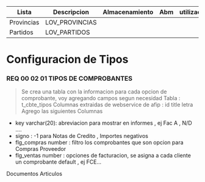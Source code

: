 | Lista | Descripcion | Almacenamiento | Abm | utilizacion
|-|-|-|-|-
| Provincias | LOV_PROVINCIAS 
| Partidos | LOV_PARTIDOS 




# Configuracion de Tipos

### REQ 00 02 01 TIPOS DE COMPROBANTES
> Se crea una tabla con la informacion para cada opcion de comprobante, voy agregando campos segun necesidad
Tabla : t_cbte_tipos
Columnas extraidas de webservice de afip : id title letra  
Agrego las siguientes Columnas
- key varchar(20): abreviacion para mostrar en informes , ej Fac A , N/D .... 
- signo : -1 para Notas de Credito , Importes negativos
- flg_compras number : filtro los comprobantes que son opcion para Compras Proveedor
- flg_ventas number  : opciones de facturacion, se asigna a cada cliente un comprobante default , ej FCE... 





Documentos
Articulos
 